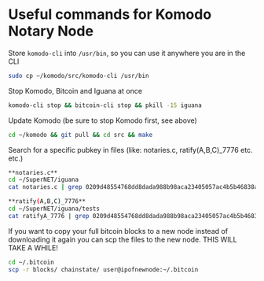 # Useful commands for Komodo Notary Node

Store `komodo-cli` into `/usr/bin`, so you can use it anywhere you are in the CLI

```bash
sudo cp ~/komodo/src/komodo-cli /usr/bin
```

Stop Komodo, Bitcoin and Iguana at once

```bash
komodo-cli stop && bitcoin-cli stop && pkill -15 iguana
```

Update Komodo (be sure to stop Komodo first, see above)

```bash
cd ~/komodo && git pull && cd src && make
```

Search for a specific pubkey in files (like: notaries.c, ratify(A,B,C)\_7776 etc. etc.)

```bash
**notaries.c**
cd ~/SuperNET/iguana
cat notaries.c | grep 0209d48554768dd8dada988b98aca23405057ac4b5b46838a9378b95c3e79b9b9e (or any pubkey of course)

**ratify(A,B,C)_7776**
cd ~/SuperNET/iguana/tests
cat ratifyA_7776 | grep 0209d48554768dd8dada988b98aca23405057ac4b5b46838a9378b95c3e79b9b9e (or any pubkey of course)
```

If you want to copy your full bitcoin blocks to a new node instead of downloading it again you can scp the files to the new node. THIS WILL TAKE A WHILE!

```bash
cd ~/.bitcoin
scp -r blocks/ chainstate/ user@ipofnewnode:~/.bitcoin
```
